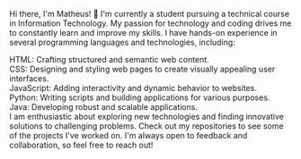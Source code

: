 Hi there, I'm Matheus! 👋
I'm currently a student pursuing a technical course in Information Technology. My passion for technology and coding drives me to constantly learn and improve my skills. I have hands-on experience in several programming languages and technologies, including:

HTML: Crafting structured and semantic web content.
<br>
CSS: Designing and styling web pages to create visually appealing user interfaces.
<br>
JavaScript: Adding interactivity and dynamic behavior to websites.
<br>
Python: Writing scripts and building applications for various purposes.
<br>
Java: Developing robust and scalable applications.
<br>
I am enthusiastic about exploring new technologies and finding innovative solutions to challenging problems. Check out my repositories to see some of the projects I've worked on. I'm always open to feedback and collaboration, so feel free to reach out!



<!---
Matheus07B/Matheus07B is a ✨ special ✨ repository because its `README.md` (this file) appears on your GitHub profile.
You can click the Preview link to take a look at your changes.
--->
